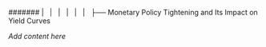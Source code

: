 ####### |   |   |   |   |   |   ├── Monetary Policy Tightening and Its Impact on Yield Curves

*Add content here*